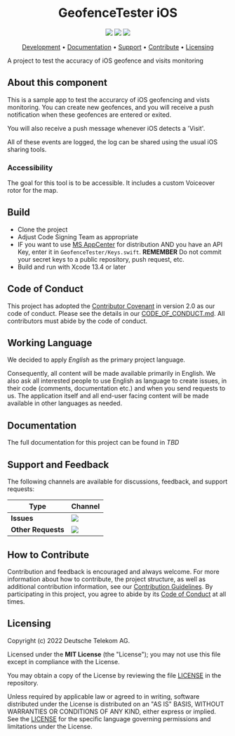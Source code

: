 <h1 align="center">
    GeofenceTester iOS
</h1>

<p align="center">
    <a href="/../../commits/" title="Last Commit"><img src="https://img.shields.io/github/last-commit/telekom/geo-test-ios?style=flat"></a>
    <a href="/../../issues" title="Open Issues"><img src="https://img.shields.io/github/issues/telekom/geo-test-ios?style=flat"></a>
    <a href="./LICENSE" title="License"><img src="https://img.shields.io/badge/License-MIT-green.svg?style=flat"></a>
</p>

<p align="center">
  <a href="#development">Development</a> •
  <a href="#documentation">Documentation</a> •
  <a href="#support-and-feedback">Support</a> •
  <a href="#how-to-contribute">Contribute</a> •
  <a href="#licensing">Licensing</a>
</p>

A project to test the accuracy of iOS geofence and visits monitoring

## About this component

This is a sample app to test the accurarcy of iOS geofencing and vists monitoring. You can create new geofences, and you will receive a push notification when these geofences are entered or exited.

You will also receive a push message whenever iOS detects a 'Visit'.

All of these events are logged, the log can be shared using the usual iOS sharing tools.

### Accessibility

The goal for this tool is to be accessible. It includes a custom Voiceover rotor for the map. 

## Build

* Clone the project
* Adjust Code Signing Team as appropriate
* IF you want to use [MS AppCenter](https://appcenter.ms) for distribution AND you have an API Key, enter it in `GeofenceTester/Keys.swift`. **REMEMBER** Do not commit your secret keys to a public repository, push request, etc.
* Build and run with Xcode 13.4 or later
 
## Code of Conduct

This project has adopted the [Contributor Covenant](https://www.contributor-covenant.org/) in version 2.0 as our code of conduct. Please see the details in our [CODE_OF_CONDUCT.md](CODE_OF_CONDUCT.md). All contributors must abide by the code of conduct.

## Working Language

We decided to apply _English_ as the primary project language.  

Consequently, all content will be made available primarily in English. We also ask all interested people to use English as language to create issues, in their code (comments, documentation etc.) and when you send requests to us. The application itself and all end-user facing content will be made available in other languages as needed.

## Documentation

The full documentation for this project can be found in _TBD_

## Support and Feedback

The following channels are available for discussions, feedback, and support requests:

| Type                     | Channel                                                |
| ------------------------ | ------------------------------------------------------ |
| **Issues**   | <a href="/../../issues/new/choose" title="General Discussion"><img src="https://img.shields.io/github/issues/telekom/geo-test-ios?style=flat-square"></a> </a>   |
| **Other Requests**    | <a href="mailto:opensource@telekom.de" title="Email Open Source Team"><img src="https://img.shields.io/badge/email-Open%20Source%20Team-green?logo=mail.ru&style=flat-square&logoColor=white"></a>   |

## How to Contribute

Contribution and feedback is encouraged and always welcome. For more information about how to contribute, the project structure, as well as additional contribution information, see our [Contribution Guidelines](./CONTRIBUTING.md). By participating in this project, you agree to abide by its [Code of Conduct](./CODE_OF_CONDUCT.md) at all times.

## Licensing

Copyright (c) 2022 Deutsche Telekom AG.

Licensed under the **MIT License** (the "License"); you may not use this file except in compliance with the License.

You may obtain a copy of the License by reviewing the file [LICENSE](./LICENSE) in the repository.

Unless required by applicable law or agreed to in writing, software distributed under the License is distributed on an "AS IS" BASIS, WITHOUT WARRANTIES OR CONDITIONS OF ANY KIND, either express or implied. See the [LICENSE](./LICENSE) for the specific language governing permissions and limitations under the License.
